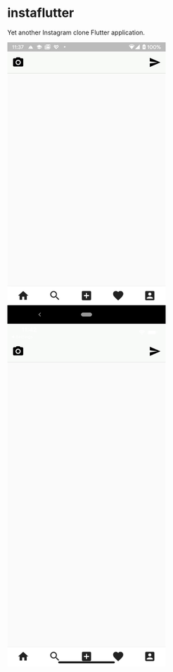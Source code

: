 # instaflutter

Yet another Instagram clone Flutter application.

<div>
  <img align="center" src="art/bottom.jpeg" alt="App screenshot" height="640" width="360">
  <div></div>
  <img align="center" src="art/iphone.png" alt="App screenshot" height="779.13" width="360">
</div>